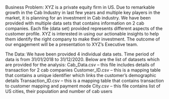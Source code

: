 Business Problem:
XYZ is a private equity firm in US. Due to remarkable growth in the Cab Industry in last few years and multiple key players in the market, it is planning for an investment in Cab industry. We have been provided with multiple data sets that contains information on 2 cab companies. Each file (data set) provided represents different aspects of the customer profile. XYZ is interested in using our actionable insights to help them identify the right company to make their investment.
The outcome of our engagement will be a presentation to XYZ’s Executive team.

The Data:
We have been provided 4 individual data sets. Time period of data is from 31/01/2018 to 31/12/2020.
Below are the list of datasets which are provided for the analysis:
Cab_Data.csv – this file includes details of transaction for 2 cab companies
Customer_ID.csv – this is a mapping table that contains a unique identifier which links the customer’s demographic details
Transaction_ID.csv – this is a mapping table that contains transaction to customer mapping and payment mode
City.csv – this file contains list of US cities, their population and number of cab users

